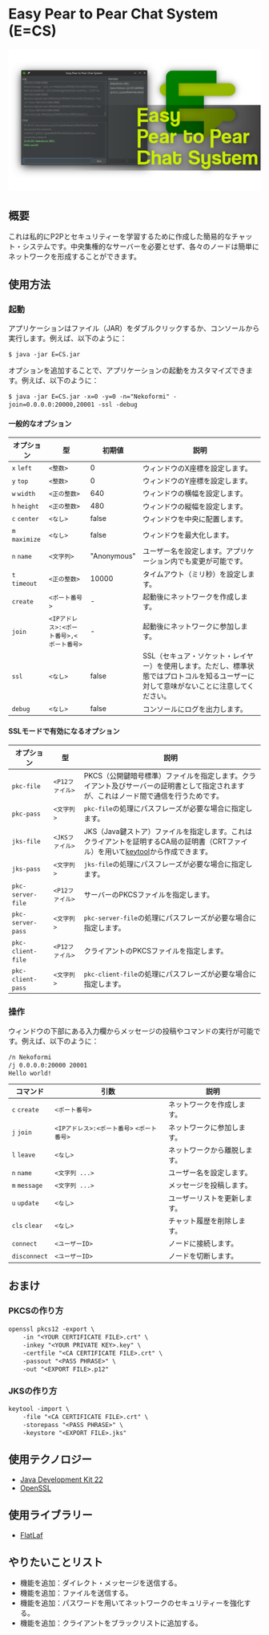 # Easy Pear to Pear Chat System (E=CS)

![](./Others/Screenshot.png)

## 概要

これは私的にP2Pとセキュリティーを学習するために作成した簡易的なチャット・システムです。中央集権的なサーバーを必要とせず、各々のノードは簡単にネットワークを形成することができます。

## 使用方法

### 起動

アプリケーションはファイル（JAR）をダブルクリックするか、コンソールから実行します。例えば、以下のように：

```sh:Bash
$ java -jar E=CS.jar
```

オプションを追加することで、アプリケーションの起動をカスタマイズできます。例えば、以下のように：

```sh:Bash
$ java -jar E=CS.jar -x=0 -y=0 -n="Nekoformi" -join=0.0.0.0:20000,20001 -ssl -debug
```

#### 一般的なオプション

| オプション | 型 | 初期値 | 説明 |
| --- | --- | --- | --- |
| `x` `left` | `<整数>` | 0 | ウィンドウのX座標を設定します。 |
| `y` `top` | `<整数>` | 0 | ウィンドウのY座標を設定します。 |
| `w` `width` | `<正の整数>` | 640 | ウィンドウの横幅を設定します。 |
| `h` `height` | `<正の整数>` | 480 | ウィンドウの縦幅を設定します。 |
| `c` `center` | `<なし>` | false | ウィンドウを中央に配置します。 |
| `m` `maximize` | `<なし>` | false | ウィンドウを最大化します。 |
| `n` `name` | `<文字列>` | "Anonymous" | ユーザー名を設定します。アプリケーション内でも変更が可能です。 |
| `t` `timeout` | `<正の整数>` | 10000 | タイムアウト（ミリ秒）を設定します。 |
| `create` | `<ポート番号>` | - | 起動後にネットワークを作成します。 |
| `join` | `<IPアドレス>:<ポート番号>,<ポート番号>` | - | 起動後にネットワークに参加します。 |
| `ssl` | `<なし>` | false | SSL（セキュア・ソケット・レイヤー）を使用します。ただし、標準状態ではプロトコルを知るユーザーに対して意味がないことに注意してください。 |
| `debug` | `<なし>` | false | コンソールにログを出力します。 |

#### SSLモードで有効になるオプション

| オプション | 型 | 説明 |
| --- | --- | --- |
| `pkc-file` | `<P12ファイル>` | PKCS（公開鍵暗号標準）ファイルを指定します。クライアント及びサーバーの証明書として指定されますが、これはノード間で通信を行うためです。 |
| `pkc-pass` | `<文字列>` | `pkc-file`の処理にパスフレーズが必要な場合に指定します。 |
| `jks-file` | `<JKSファイル>` | JKS（Java鍵ストア）ファイルを指定します。これはクライアントを証明するCA局の証明書（CRTファイル）を用いて[keytool](https://docs.oracle.com/javase/10/tools/keytool.htm)から作成できます。 |
| `jks-pass` | `<文字列>` | `jks-file`の処理にパスフレーズが必要な場合に指定します。 |
| `pkc-server-file` | `<P12ファイル>` | サーバーのPKCSファイルを指定します。 |
| `pkc-server-pass` | `<文字列>` | `pkc-server-file`の処理にパスフレーズが必要な場合に指定します。 |
| `pkc-client-file` | `<P12ファイル>` | クライアントのPKCSファイルを指定します。 |
| `pkc-client-pass` | `<文字列>` | `pkc-client-file`の処理にパスフレーズが必要な場合に指定します。 |

### 操作

ウィンドウの下部にある入力欄からメッセージの投稿やコマンドの実行が可能です。例えば、以下のように：

```
/n Nekoformi
/j 0.0.0.0:20000 20001
Hello world!
```

| コマンド | 引数 | 説明 |
| --- | --- | --- |
| `c` `create` | `<ポート番号>` | ネットワークを作成します。 |
| `j` `join` | `<IPアドレス>:<ポート番号>` `<ポート番号>` | ネットワークに参加します。 |
| `l` `leave` | `<なし>` | ネットワークから離脱します。 |
| `n` `name` | `<文字列 ...>` | ユーザー名を設定します。 |
| `m` `message` | `<文字列 ...>` | メッセージを投稿します。 |
| `u` `update` | `<なし>` | ユーザーリストを更新します。 |
| `cls` `clear` | `<なし>` | チャット履歴を削除します。 |
| `connect` | `<ユーザーID>` | ノードに接続します。 |
| `disconnect` | `<ユーザーID>` | ノードを切断します。 |

## おまけ

### PKCSの作り方

```sh:Bash
openssl pkcs12 -export \
    -in "<YOUR CERTIFICATE FILE>.crt" \
    -inkey "<YOUR PRIVATE KEY>.key" \
    -certfile "<CA CERTIFICATE FILE>.crt" \
    -passout "<PASS PHRASE>" \
    -out "<EXPORT FILE>.p12"
```

### JKSの作り方

```sh:Bash
keytool -import \
    -file "<CA CERTIFICATE FILE>.crt" \
    -storepass "<PASS PHRASE>" \
    -keystore "<EXPORT FILE>.jks"
```

## 使用テクノロジー

- [Java Development Kit 22](https://www.oracle.com/java/technologies/downloads/)
- [OpenSSL](https://www.openssl.org/)

## 使用ライブラリー

- [FlatLaf](https://www.formdev.com/flatlaf/)

## やりたいことリスト

- 機能を追加：ダイレクト・メッセージを送信する。
- 機能を追加：ファイルを送信する。
- 機能を追加：パスワードを用いてネットワークのセキュリティーを強化する。
- 機能を追加：クライアントをブラックリストに追加する。
